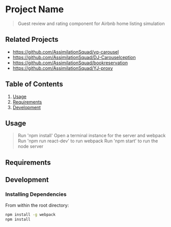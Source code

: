 # Project Name

> Guest review and rating component for Airbnb home listing simulation

## Related Projects

  - https://github.com/AssimilationSquad/vq-carousel
  - https://github.com/AssimilationSquad/DJ-Carouselception
  - https://github.com/AssimilationSquad/bookreservation
  - https://github.com/AssimilationSquad/YJ-proxy

## Table of Contents

1. [Usage](#Usage)
1. [Requirements](#requirements)
1. [Development](#development)

## Usage

> Run 'npm install'
> Open a terminal instance for the server and webpack
> Run 'npm run react-dev' to run webpack
> Run 'npm start' to run the node server

## Requirements

## Development

### Installing Dependencies

From within the root directory:

```sh
npm install -g webpack
npm install
```

